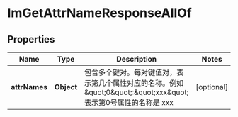 

# ImGetAttrNameResponseAllOf


## Properties

| Name | Type | Description | Notes |
|------------ | ------------- | ------------- | -------------|
|**attrNames** | **Object** | 包含多个键对。每对键值对，表示第几个属性对应的名称。例如\&quot;0\&quot;:\&quot;xxx\&quot;表示第0号属性的名称是 xxx |  [optional] |



